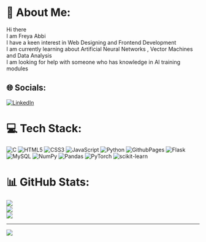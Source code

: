 # 💫 About Me:
Hi there<br>I am Freya Abbi<br>I have a keen interest in Web Designing and Frontend Development<br>I am currently learning about Artificial Neural Networks , Vector Machines and Data Analysis<br>I am looking for help with someone who has knowledge in AI training modules


## 🌐 Socials:
[![LinkedIn](https://img.shields.io/badge/LinkedIn-%230077B5.svg?logo=linkedin&logoColor=white)](https://www.linkedin.com/in/freya-abbi-2a5774284/) 

# 💻 Tech Stack:
![C](https://img.shields.io/badge/c-%2300599C.svg?style=plastic&logo=c&logoColor=white) ![HTML5](https://img.shields.io/badge/html5-%23E34F26.svg?style=plastic&logo=html5&logoColor=white) ![CSS3](https://img.shields.io/badge/css3-%231572B6.svg?style=plastic&logo=css3&logoColor=white) ![JavaScript](https://img.shields.io/badge/javascript-%23323330.svg?style=plastic&logo=javascript&logoColor=%23F7DF1E) ![Python](https://img.shields.io/badge/python-3670A0?style=plastic&logo=python&logoColor=ffdd54) ![GithubPages](https://img.shields.io/badge/github%20pages-121013?style=plastic&logo=github&logoColor=white) ![Flask](https://img.shields.io/badge/flask-%23000.svg?style=plastic&logo=flask&logoColor=white) ![MySQL](https://img.shields.io/badge/mysql-%2300000f.svg?style=plastic&logo=mysql&logoColor=white) ![NumPy](https://img.shields.io/badge/numpy-%23013243.svg?style=plastic&logo=numpy&logoColor=white) ![Pandas](https://img.shields.io/badge/pandas-%23150458.svg?style=plastic&logo=pandas&logoColor=white) ![PyTorch](https://img.shields.io/badge/PyTorch-%23EE4C2C.svg?style=plastic&logo=PyTorch&logoColor=white) ![scikit-learn](https://img.shields.io/badge/scikit--learn-%23F7931E.svg?style=plastic&logo=scikit-learn&logoColor=white)
# 📊 GitHub Stats:
![](https://github-readme-stats.vercel.app/api?username=freyaabbi&theme=dark&hide_border=true&include_all_commits=true&count_private=true)<br/>
![](https://github-readme-streak-stats.herokuapp.com/?user=freyaabbi&theme=dark&hide_border=true)<br/>
![](https://github-readme-stats.vercel.app/api/top-langs/?username=freyaabbi&theme=dark&hide_border=true&include_all_commits=true&count_private=true&layout=compact)

---
[![](https://visitcount.itsvg.in/api?id=freyaabbi&icon=0&color=0)](https://visitcount.itsvg.in)


